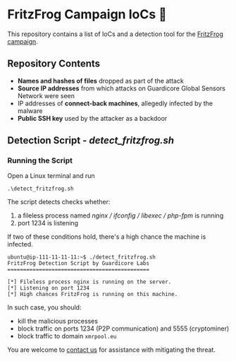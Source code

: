 # FritzFrog Campaign IoCs 🐸

This repository contains a list of IoCs and a detection tool for the [FritzFrog campaign](https://www.guardicore.com/2020/08/fritzfrog-p2p-botnet-infects-ssh-servers/).

## Repository Contents
* **Names and hashes of files** dropped as part of the attack
* **Source IP addresses** from which attacks on Guardicore Global Sensors Network were seen
* IP addresses of **connect-back machines**, allegedly infected by the malware
* **Public SSH key** used by the attacker as a backdoor

## Detection Script - *detect_fritzfrog.sh*
### Running the Script
Open a Linux terminal and run
```
.\detect_fritzfrog.sh
```
The script detects checks whether:
1. a fileless process named _nginx / ifconfig / libexec / php-fpm_ is running
2. port 1234 is listening

If two of these conditions hold, there's a high chance the machine is infected.

```
ubuntu@ip-111-11-11-11:~$ ./detect_fritzfrog.sh
FritzFrog Detection Script by Guardicore Labs
=============================================

[*] Fileless process nginx is running on the server.
[*] Listening on port 1234
[*] High chances FritzFrog is running on this machine.
```

In such case, you should:
* kill the malicious processes
* block traffic on ports 1234 (P2P communication) and 5555 (cryptominer)
* block traffic to domain `xmrpool.eu`

You are welcome to [contact us](mailto:labs@guardicore.com) for assistance with mitigating the threat.
